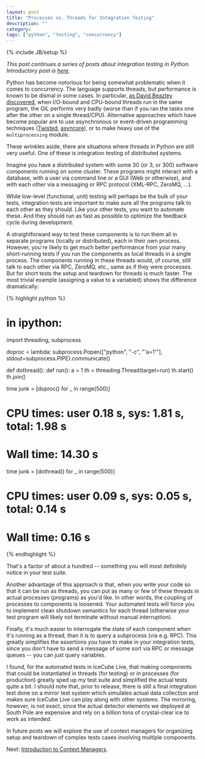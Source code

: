```yaml
---
layout: post
title: "Processes vs. Threads for Integration Testing"
description: ""
category:
tags: ["python", "testing", "concurrency"]
---
```

{% include JB/setup %}


*This post continues a series of posts about integration testing in
Python. Introductory post is
[here](/2013/04/18/thoughts-on-integration-testing/).*

Python has become notorious for being somewhat problematic when it
comes to concurrency. The language supports threads, but performance
is known to be dismal in some cases. In particular, [as David Beazley
discovered](http://www.dabeaz.com/GIL/), when I/O-bound and CPU-bound
threads run in the same program, the GIL performs very badly (worse
than if you ran the tasks one after the other on a single thread/CPU).
Alternative approaches which have become popular are to use
asynchronous or event-driven programming techniques
([Twisted](http://twistedmatrix.com/trac/),
[asyncore](http://docs.python.org/2/library/asyncore.html)), or to
make heavy use of the `multiprocessing` module.

These wrinkles aside, there are situations where threads in Python are still
very useful.  One of these is integration testing of distributed
systems.

Imagine you have a distributed system with some 30 (or 3, or 300)
software components running on some cluster. These programs might
interact with a database, with a user via command line or a GUI (Web
or otherwise), and with each other via a messaging or RPC protocol
(XML-RPC, ZeroMQ, ...).

While low-level (functional, unit) testing will perhaps be the bulk of
your tests, integration tests are important to make sure all the
programs talk to each other as they should. Like your other tests, you
want to automate these. And they should run as fast as possible to
optimize the feedback cycle during development.

A straightforward way to test these components is to run them all in
separate programs (locally or distributed), each in their own process.
However, you're likely to get much better performance from your many
short-running tests if you run the components as local threads in a
single process. The components running in these threads would, of
course, still talk to each other via RPC, ZeroMQ, etc., same as if
they were processes. But for short tests the setup and teardown for
threads is much faster. The most trivial example (assigning a value to
a variabled) shows the difference dramatically:

{% highlight python %}

# in ipython:

import threading, subprocess

doproc = lambda: subprocess.Popen(["python", "-c", "'a=1'"], 
                                  stdout=subprocess.PIPE).communicate()

def dothread():
    def run():
        a = 1
    th = threading.Thread(target=run)
    th.start()
    th.join()

time junk = [doproc() for _ in range(500)]

# CPU times: user 0.18 s, sys: 1.81 s, total: 1.98 s
# Wall time: 14.30 s

time junk = [dothread() for _ in range(500)]

# CPU times: user 0.09 s, sys: 0.05 s, total: 0.14 s
# Wall time: 0.16 s

{% endhighlight %}

That's a factor of about a hundred -- something you will most
definitely notice in your test suite.

Another advantage of this approach is that, when you write your code
so that it can be run as threads, you can put as many or few of these
threads in actual processes (programs) as you'd like. In other words,
the coupling of processes to components is loosened. Your automated tests will
force you to implement clean shutdown semantics for each thread
(otherwise your test program will likely not terminate without manual
interruption).

Finally, it's much easier to interrogate the state of each component
when it's running as a thread, than it is to query a subprocess (via
e.g. RPC). This greatly simplifies the assertions you have to make in
your integration tests, since you don't have to send a message of some
sort via RPC or message queues -- you can just query variables.

I found, for the automated tests in IceCube Live, that making
components that could be instantiated in threads (for testing) or in
processes (for production) greatly sped up my test suite and
simplified the actual tests quite a bit. I should note that, prior to
release, there is still a final integration test done on a mirror test
system which simulates actual data collection and makes sure IceCube
Live can play along with other systems. The mirroring, however, is not
exact, since the actual detector elements we deployed at South Pole
are expensive and rely on a billion tons of crystal-clear ice to work
as intended.

In future posts we will explore the use of context managers for
organizing setup and teardown of complex tests cases involving
multiple components.

Next: [Introduction to Context Managers](/2013/04/20/introduction-to-context-managers/).
